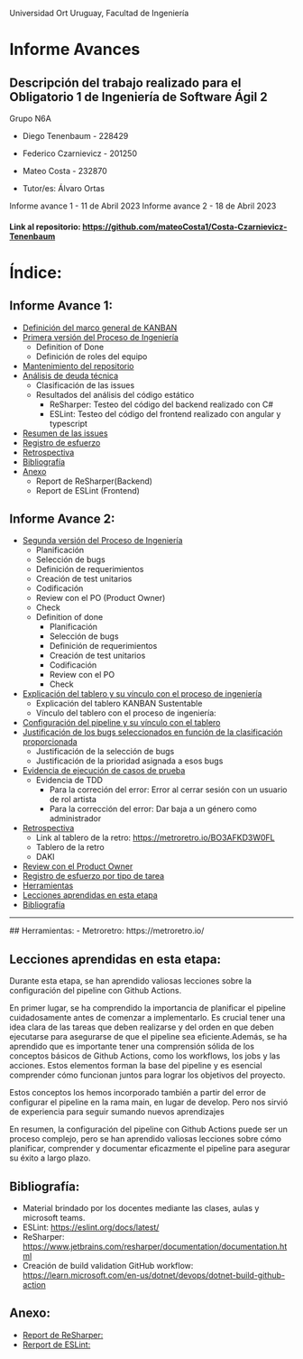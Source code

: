 Universidad Ort Uruguay, Facultad de Ingeniería

# Informe Avances 


## Descripción del trabajo realizado para el Obligatorio 1 de Ingeniería de Software Ágil 2




Grupo N6A 

- Diego Tenenbaum - 228429

- Federico Czarnievicz - 201250 

- Mateo Costa - 232870

- Tutor/es: Álvaro Ortas

Informe avance 1 - 11 de Abril 2023
Informe avance 2 - 18 de Abril 2023 



#### Link al repositorio: https://github.com/mateoCosta1/Costa-Czarnievicz-Tenenbaum

# Índice:
## Informe Avance 1:

- [Definición del marco general de KANBAN](/Informe%20Avance%201/Definicion%20de%20marco%20general%20de%20KANBAN.pdf)
- [Primera versión del Proceso de Ingeniería](/Informe%20Avance%201/Primera%20version%20del%20proceso%20de%20ingenieria.pdf)
    - Definition of Done
    - Definición de roles del equipo
- [Mantenimiento del repositorio](/Informe%20Avance%201/Mantenimiento%20del%20repositorio.pdf)
- [Análisis de deuda técnica](/Informe%20Avance%201/Analisis%20deuda%20tecnica.pdf)    
    - Clasificación de las issues
    - Resultados del análisis del código estático
        - ReSharper: Testeo del código del backend realizado con C#
        - ESLint: Testeo del código del frontend realizado con angular y typescript
- [Resumen de las issues](/Informe%20Avance%201/Resumen%20de%20las%20issues.pdf)
- [Registro de esfuerzo](/Informe%20Avance%201/Registro%20de%20esfuerzo.pdf)
- [Retrospectiva](/Informe%20Avance%201/Retrospectiva.pdf)
- [Bibliografía](#bibliografia) 
- [Anexo](#anexo)
    - Report de ReSharper(Backend)
    - Report de ESLint (Frontend)

## Informe Avance 2:
- [Segunda versión del Proceso de Ingeniería](/InformeAvance%202/Segunda%20version%20proceso%20de%20ingenieria.pdf)
    - Planificación
    - Selección de bugs
    - Definición de requerimientos
    - Creación de test unitarios
    - Codificación
    - Review con el PO (Product Owner)
    - Check
    - Definition of done
        - Planificación
        - Selección de bugs
        - Definición de requerimientos
        - Creación de test unitarios
        - Codificación
        - Review con el PO
        - Check
- [Explicación del tablero y su vínculo con el proceso de ingeniería](/InformeAvance%202/Explicacion%20del%20tablero%20y%20su%20vinculo%20con%20el%20proceso%20de%20ingenieria.pdf)
    - Explicación del tablero KANBAN Sustentable
    - Vínculo del tablero con el proceso de ingeniería:
- [Configuración del pipeline y su vínculo con el tablero](/InformeAvance%202/Configuracion%20del%20pipeline%20y%20su%20vinculo%20con%20el%20tablero.pdf)
- [Justificación de los bugs seleccionados en función de la clasificación proporcionada](/InformeAvance%202/Justificacion%20de%20los%20bugs%20seleccionados%20.pdf)
    - Justificación de la selección de bugs
    - Justificación de la prioridad asignada a esos bugs
- [Evidencia de ejecución de casos de prueba](/InformeAvance%202/Evidencia%20de%20ejecucion%20de%20casos%20de%20prueba%20.pdf)
    - Evidencia de TDD
        - Para la correción del error: Error al cerrar sesión con un usuario de rol artista
        - Para la corrección del error: Dar baja a un género como administrador
- [Retrospectiva](/InformeAvance%202/Retrospectiva.pdf)
    - Link al tablero de la retro: https://metroretro.io/BO3AFKD3W0FL
    - Tablero de la retro
    - DAKI
- [Review con el Product Owner](/InformeAvance%202/Review%20con%20el%20PO.pdf)
- [Registro de esfuerzo por tipo de tarea](/InformeAvance%202/Registro%20esfuerzo.pdf)
- [Herramientas](#herramientas)
- [Lecciones aprendidas en esta etapa](#lecciones)
- [Bibliografía](#bibliografia) 

<hr>
## Herramientas:<a name="herramientas"></a>
- Metroretro: https://metroretro.io/

## Lecciones aprendidas en esta etapa: <a name="lecciones"></a>

Durante esta etapa, se han aprendido valiosas lecciones sobre la configuración del pipeline con Github Actions.

En primer lugar, se ha comprendido la importancia de planificar el pipeline cuidadosamente antes de comenzar a implementarlo. Es crucial tener una idea clara de las tareas que deben realizarse y del orden en que deben ejecutarse para asegurarse de que el pipeline sea eficiente.Además, se ha aprendido que es importante tener una comprensión sólida de los conceptos básicos de Github Actions, como los workflows, los jobs y las acciones. Estos elementos forman la base del pipeline y es esencial comprender cómo funcionan juntos para lograr los objetivos del proyecto.

Estos conceptos los hemos incorporado también a partir del error de configurar el pipeline en la rama main, en lugar de develop. Pero nos sirvió de experiencia para seguir sumando nuevos aprendizajes

En resumen, la configuración del pipeline con Github Actions puede ser un proceso complejo, pero se han aprendido valiosas lecciones sobre cómo planificar, comprender y documentar eficazmente el pipeline para asegurar su éxito a largo plazo.

## Bibliografía:<a name="bibliografia"></a>

- Material brindado por los docentes mediante las clases, aulas y microsoft teams.
- ESLint: https://eslint.org/docs/latest/ 
- ReSharper: https://www.jetbrains.com/resharper/documentation/documentation.html 
- Creación de build validation GitHub workflow: https://learn.microsoft.com/en-us/dotnet/devops/dotnet-build-github-action
## Anexo:<a name="anexo"></a>
 - [Report de ReSharper:](/Obligatorio/codigo/ArenaGestor/reportReSharper.xml) 
 - [Rerport de ESLint:](/Obligatorio/codigo/ArenaGestorFront/reportESLint.txt)